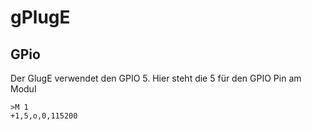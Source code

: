 # gPlugE 

## GPio
Der GlugE verwendet den GPIO 5. 
Hier steht die 5 für den GPIO Pin am Modul 

```
>M 1 
+1,5,o,0,115200
```





